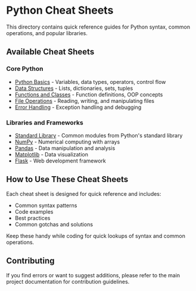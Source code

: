 # Python Cheat Sheets

This directory contains quick reference guides for Python syntax, common operations, and popular libraries.

## Available Cheat Sheets

### Core Python
- [Python Basics](python_basics.md) - Variables, data types, operators, control flow
- [Data Structures](data_structures.md) - Lists, dictionaries, sets, tuples
- [Functions and Classes](functions_classes.md) - Function definitions, OOP concepts
- [File Operations](file_operations.md) - Reading, writing, and manipulating files
- [Error Handling](error_handling.md) - Exception handling and debugging

### Libraries and Frameworks
- [Standard Library](standard_library.md) - Common modules from Python's standard library
- [NumPy](numpy_cheat_sheet.md) - Numerical computing with arrays
- [Pandas](pandas_cheat_sheet.md) - Data manipulation and analysis
- [Matplotlib](matplotlib_cheat_sheet.md) - Data visualization
- [Flask](flask_cheat_sheet.md) - Web development framework

## How to Use These Cheat Sheets

Each cheat sheet is designed for quick reference and includes:
- Common syntax patterns
- Code examples
- Best practices
- Common gotchas and solutions

Keep these handy while coding for quick lookups of syntax and common operations.

## Contributing

If you find errors or want to suggest additions, please refer to the main project documentation for contribution guidelines.
